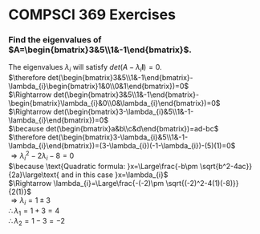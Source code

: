 # COMPSCI 369 Exercises

### Find the eigenvalues of $A=\begin{bmatrix}3&5\\1&-1\end{bmatrix}$.

The eigenvalues $\lambda_{i}$ will satisfy $det(A-\lambda_{i}\mathbf{I})=0$.  
$\therefore det(\begin{bmatrix}3&5\\1&-1\end{bmatrix}-\lambda_{i}\begin{bmatrix}1&0\\0&1\end{bmatrix})=0$  
$\Rightarrow det(\begin{bmatrix}3&5\\1&-1\end{bmatrix}-\begin{bmatrix}\lambda_{i}&0\\0&\lambda_{i}\end{bmatrix})=0$  
$\Rightarrow det(\begin{bmatrix}3-\lambda_{i}&5\\1&-1-\lambda_{i}\end{bmatrix})=0$  
$\because det(\begin{bmatrix}a&b\\c&d\end{bmatrix})=ad-bc$  
$\therefore det(\begin{bmatrix}3-\lambda_{i}&5\\1&-1-\lambda_{i}\end{bmatrix})=(3-\lambda_{i})(-1-\lambda_{i})-(5)(1)=0$  
$\Rightarrow \lambda_{i}^2-2\lambda_{i}-8=0$  
$\because \text{Quadratic formula: }x=\Large\frac{-b\pm \sqrt{b^2-4ac}}{2a}\large\text{ and in this case }x=\lambda_{i}$  
$\Rightarrow \lambda_{i}=\Large\frac{-(-2)\pm \sqrt{(-2)^2-4(1)(-8)}}{2(1)}$  
$\Rightarrow \lambda_{i}=1\pm 3$  
$\therefore \lambda_{1}=1+3=4$  
$\therefore \lambda_{2}=1-3=-2$
